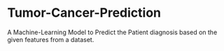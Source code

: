 # Tumor-Cancer-Prediction

A Machine-Learning Model to Predict the Patient diagnosis based on the given features from a dataset.
